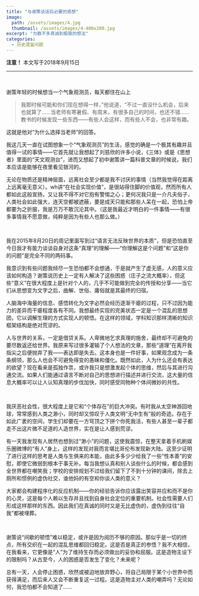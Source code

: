 ```yaml
---
title: "与谢策谈话后必要的感想"
image: 
  path: /assets/images/4.jpg
  thumbnail: /assets/images/4-400x200.jpg
excerpt: "为数不多真诚到极致的想法"
categories:
  - 历史遗留问题
---
```


**注意！** 本文写于2018年9月15日

---

 &nbsp;

   谢策年轻的时候想当一个气象观测员，每天都住在山上
  >我那时候可能和你们现在想得一样，”他说道，“不过一直没什么机会，后来也就算了......当老师有寒暑假、有周末，有很多自己的时间，也还不错......教书的时候发现一些东西——有些人会这样，而有些人不会，也非常有趣。

  这就是他对“为什么选择当老师”的回答。

  我这几天一直在试图想象一个“气象观测员”的生活，感觉的确是一个极其有趣并且值得一试的事情——它首先就让我想起了刘慈欣的许多小说，《三体》或是《思想者》里面的“天文观测台”，进而又想起了初中谢策讲一篇科普文章的时候说，我们本应该是能够在夜里看见银河的。

  无论在物质还是精神层面，远离社会至少都是我不讨厌的事情（当然我觉得在距离上远离毫无意义）。wh讲“在社会实现价值”，是很站得住脚的价值观，然而所有人都如此这般宣扬，又让我不得不对它抱有警惕之心；更何况我只是一介凡夫俗子，人类社会如此强大，连天空都被遮蔽，要是成天只能和那些人呆在一起，恐怕上帝都要为之折服，我是万万不敢沉沦其中。（这是我最近才明白的一件事情——有很多事情我不愿意做，纯粹是因为有些人也那么做。）
  
   &nbsp;

  我在2015年8月20日的周记里面写到过“语言无法反映世界的本质”，但是恐怕直至今日我才有能力谈谈自身对这条“真理”的理解——“你理解这是个问题”和“这是你的问题”是完全不同的两码事。

  我意识到有些问题我倾尽一生恐怕都不会想通，于是就产生了虚无感，人的意义应该如何构造？谢策说历史上一定有人解决了这些困惑（庄子之流大概率），但这些“意义”在很大程度上是针对个人的，几乎不可能做到完全的传授和分享——当它们从思想变为文字之后，曲解、世俗、庸俗就是其最终的归宿。

  人脑海中海量的信息、感悟转化为文字必然会经历逐渐干瘪的过程，只不过因为能力的差异而干瘪程度各有不同。我想最终实现的完美状态一定是一个混乱的思想团，它以调解生理的方式实现人的顿悟。在这样的领域，学科知识那样清晰的知识框架结构是绝对荒谬的。

  人与世界的关系，一定是借贷关系。人卑微地乞求真理的施舍，最终却不可避免的要尽数返还给世界。我原来写过很多灌输了个人想法的文章，那些“道理”在离开我指尖之后便抛弃了我——表达即是失去。这本身也是一件好事，如果观念成为一条条纲领，那么人也会不可避免得变的愚昧和僵化。既然如此，人为什么还会有表达的欲望？现在看来是孤独作祟，或许我只是想激发起个体的思维，然后与其进行沟通交流。如果人们能通过语言不断对自己的思想进行描述并进行交流，这大量的信息大概率可以让人认知真理的步伐加快，同时感受同物种个体间微妙的共性。

&nbsp;

  我厌恶社会性，很大程度上是它和“个体存在”的巨大冲突。有时我从太空神游回地球，常常感到人类之渺小，同时却又惊叹于人类文明“无中生有”般的奇迹。存在于如此广袤的空间，学生们却要在一方穹顶之下拼个你死我活，有些人甚至一辈子都走不出这片微不足道的人造世界，实在是让人感到荒谬。

  有一天我发现有人居然也想到过“渺小”的问题，这使我震惊，在整天拿着手机刷娱乐圈微博的“有人”身上，这样的发现对我而言堪比哥伦布发现新大陆。这至少证明了进行这样的思考是人类与生俱来的本能，由此多多少少给我了一些“性本善”的安慰，即使它微弱到根本于事无补。每当我想认真和别人谈些什么的时候，都会感到全世界都在嘲笑我；学校的安排规划不过给我们留下了不到十分钟的课间，除去上厕所和惯例的虚伪社交，谁他妈的有空和你谈人类的意义？

  大家都会构建程序化的反应机制——你的经验告诉你应该露出笑容并应和而不是你的心灵，这是每个人赖以生存并且找到自身社会定位的重要机制。社会性需要人们形成这样那样的东西。因此我们在真诚的同时又是无比虚伪的，虚伪到往往“自我”都被埋葬。

 &nbsp;

  谢策说“间歇的顿悟”难以稳定，或许是因为阅历不够的原因。那似乎是一切的终点，所有交织在一起的混乱思维都回归稳定。这是否是真正的参悟？我不大相信，在我看来，它更像是“人”为了维持生存而必须做出的妥协和屈服。这是造物主设下的限制吗？从古至今，人的困惑是否发生了变化？未来呢？

  总有一天，人会停止困惑，欣然或被迫地放弃野心，将自己局限于某个小世界中而获得满足，而后来人又会不断重复这一过程。这是造物主对人类的嘲弄吗？无论如何，我恐怕都不会知道了......
